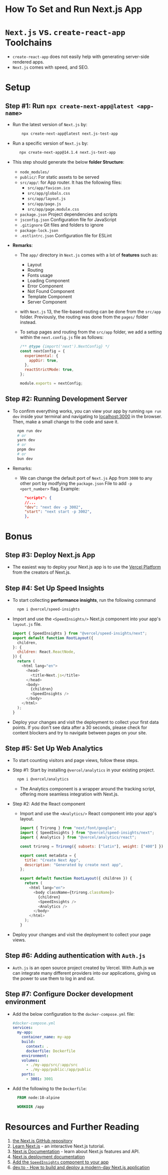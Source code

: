 # How To Set and Run Next.js App

# `Next.js` vs. `create-react-app` Toolchains

- `create-react-app` does not easily help with generating server-side rendered apps.
- `Next.js` comes with speed, and SEO.

# Setup

## Step #1: Run `npx create-next-app@latest <app-name>`

- Run the latest version of `Next.js` by:

  ```sh
      npx create-next-app@latest next.js-test-app
  ```

- Run a specific version of `Next.js` by:

  ```sh
     npx create-next-app@14.1.4 next.js-test-app
  ```

- This step should generate the below **folder Structure**:

  - `node_modules/`
  - `public/`: For static assets to be served
  - `src/app/`: for App router. It has the following files:
    - `src/app/favicon.ico`
    - `src/app/globals.css`
    - `src/app/layout.js`
    - `src/app/page.js`
    - `src/app/page.module.css`
  - `package.json` Project dependencies and scripts
  - `jsconfig.json` Configuration file for JavaScript
  - `.gitignore` Git files and folders to ignore
  - `package-lock.json`
  - `.estlintrc.json` Configuration file for ESLint

- **Remarks**:

  - The `app/` directory in `Next.js` comes with a lot of **features** such as:
    - Layout
    - Routing
    - Fonts usage
    - Loading Component
    - Error Component
    - Not Found Component
    - Template Component
    - Server Component
  - with `Next.js` 13, the file-based routing can be done from the `src/app` folder. Previously, the routing was done from the `pages/` folder instead.
  - To setup pages and routing from the `src/app` folder, we add a setting within the `next.config.js` file as follows:

    ```js
    /** @type {import('next').NextConfig} */
    const nextConfig = {
      experimental: {
        appDir: true,
      },
      reactStrictMode: true,
    };

    module.exports = nextConfig;
    ```

## Step #2: Running Development Server

- To confirm everything works, you can view your app by running `npm run dev` inside your terminal and navigating to [localhost:3000](http://localhost:3000/) in the browser. Then, make a small change to the code and save it.

  ```bash
    npm run dev
    # or
    yarn dev
    # or
    pnpm dev
    # or
    bun dev
  ```

- Remarks:
  - We can change the default port of `Next.js` App from `3000` to any other port by modfying the `package.json` File to add `-p <port_number>` flag. Example:
    ```json
      "scripts": {
      //...
      "dev": "next dev -p 3002",
      "start": "next start -p 3002",
      },
    ```

# Bonus

## Step #3: Deploy Next.js App

- The easiest way to deploy your Next.js app is to use the [Vercel Platform](https://vercel.com/new?utm_medium=default-template&filter=next.js&utm_source=create-next-app&utm_campaign=create-next-app-readme) from the creators of Next.js.

## Step #4: Set Up Speed Insights

- To start collecting **performance insights**, run the following command
  ```sh
    npm i @vercel/speed-insights
  ```
- Import and use the `<SpeedInsights/>` Next.js component into your app's `layout.js` file.
  ```js
  import { SpeedInsights } from "@vercel/speed-insights/next";
  export default function RootLayout({
    children,
  }: {
    children: React.ReactNode,
  }) {
    return (
      <html lang="en">
        <head>
          <title>Next.js</title>
        </head>
        <body>
          {children}
          <SpeedInsights />
        </body>
      </html>
    );
  }
  ```
- Deploy your changes and visit the deployment to collect your first data points. If you don't see data after a 30 seconds, please check for content blockers and try to navigate between pages on your site.

## Step #5: Set Up Web Analytics

- To start counting visitors and page views, follow these steps.
- Step #1: Start by installing `@vercel/analytics` in your existing project.
  ```sh
    npm i @vercel/analytics
  ```
  - The Analytics component is a wrapper around the tracking script, offering more seamless integration with Next.js.
- Step #2: Add the React component

  - Import and use the `<Analytics/>` React component into your app's layout.

    ```js
    import { Trirong } from "next/font/google";
    import { SpeedInsights } from "@vercel/speed-insights/next";
    import { Analytics } from "@vercel/analytics/react";

    const trirong = Trirong({ subsets: ["latin"], weight: ["400"] });

    export const metadata = {
      title: "Create Next App",
      description: "Generated by create next app",
    };

    export default function RootLayout({ children }) {
      return (
        <html lang="en">
          <body className={trirong.className}>
            {children}
            <SpeedInsights />
            <Analytics />
          </body>
        </html>
      );
    }
    ```

- Deploy your changes and visit the deployment to collect your page views.

## Step #6: Adding authentication with `Auth.js`

- `Auth.js` is an open source project created by Vercel. With Auth.js we can integrate many different providers into our applications, giving us the power to use them to log in and out.

## Step #7: Configure Docker development environment

- Add the below configuration to the `docker-compose.yml` file:
  ```yml
  #docker-compose.yml
  services:
    my-app:
      container_name: my-app
      build:
        context: .
        dockerfile: Dockerfile
      environment:
      volumes:
        - ./my-app/src/:app/src
        - ./my-app/public:/app/public
      ports:
        - 3001: 3001
  ```
- Add the following to the `Dockerfile`:

  ```Dockerfile
    FROM node:18-alpine

    WORKDIR /app
  ```

# Resources and Further Reading

1. [the Next.js GitHub repository](https://github.com/vercel/next.js/)
2. [Learn Next.js](https://nextjs.org/learn) - an interactive Next.js tutorial.
3. [Next.js Documentation](https://nextjs.org/docs) - learn about Next.js features and API.
4. [Next.js deployment documentation](https://nextjs.org/docs/deployment)
5. [Add the `SpeedInsights` component to your app](https://vercel.com/docs/speed-insights/quickstart#add-the-speedinsights-component-to-your-app)
6. [dev.to - How to build and deploy a modern-day Next.js application](https://dev.to/livecycle/how-to-build-and-deploy-a-modern-day-nextjs-application-mgn)
